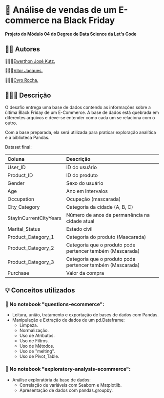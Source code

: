# 🔬 Análise de vendas de um E-commerce na Black Friday

**Projeto do Módulo 04 do Degree de Data Science da Let's Code**

## 👨‍💻 Autores

🕵🏻‍♂️[Ewerthon José Kutz.](https://github.com/ewerthonk/)

🕵🏻‍♂️[Vitor Jacques.](https://github.com/VitorJacques)

🕵🏻‍♂️[Cyro Rocha.](https://github.com/mytrael/)

## 👨🏻‍🏫 Descrição
O desafio entrega uma base de dados contendo as informações sobre a última Black Friday de um E-Commerce. A base de dados está quebrada em diferentes arquivos e deve-se entender como cada um se relaciona com o outro.

Com a base preparada, ela será utilizada para praticar exploração analítica e a biblioteca Pandas.

Dataset final: 

| Coluna                 | Descrição                                                 |
|:-----------------------|:----------------------------------------------------------|
| User_ID                | ID do usuário                                             |
| Product_ID             | ID do produto                                             |
| Gender                 | Sexo do usuário                                           |
| Age                    | Ano em intervalos                                         |
| Occupation             | Ocupação (mascarada)                                      |
| City_Category          | Categoria da cidade (A, B, C)                             |
| StayInCurrentCityYears | Número de anos de permanência na cidade atual             |
| Marital_Status         | Estado civil                                              |
| Product_Category_1     | Categoria do produto (Mascarada)                          |
| Product_Category_2     | Categoria que o produto pode pertencer também (Mascarada) |
| Product_Category_3     | Categoria que o produto pode pertencer também (Mascarada) |
| Purchase               | Valor da compra                                           |

## 💡 Conceitos utilizados

### 📕 No notebook "questions-ecommerce":

- Leitura, união, tratamento e exportação de bases de dados com Pandas.
- Manipulação e Extração de dados de um pd.Dataframe:
    - Limpeza.
    - Normalização.
    - Uso de Atributos.
    - Uso de Filtros.
    - Uso de Métodos.
    - Uso de "melting".
    - Uso de Pivot_Table.

### 📕 No notebook "exploratory-analysis-ecommerce":

- Análise exploratória da base de dados:
    - Correlação de variáveis com Seaborn e Matplotlib.
    - Apresentação de dados com pandas.groupby.